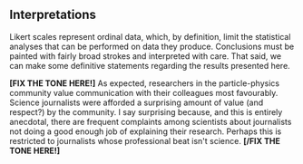 ## Interpretations

Likert scales represent ordinal data, which, by definition, limit the statistical analyses that can be performed on data they produce.
Conclusions must be painted with fairly broad strokes and interpreted with care.
That said, we can make some definitive statements regarding the results presented here.

**[FIX THE TONE HERE!]**
As expected, researchers in the particle-physics community value communication with their colleagues most favourably.
Science journalists were afforded a surprising amount of value (and respect?) by the community.
I say surprising because, and this is entirely anecdotal, there are frequent complaints among scientists about journalists not doing a good enough job of explaining their research.
Perhaps this is restricted to journalists whose professional beat isn't science.
**[/FIX THE TONE HERE!]**
